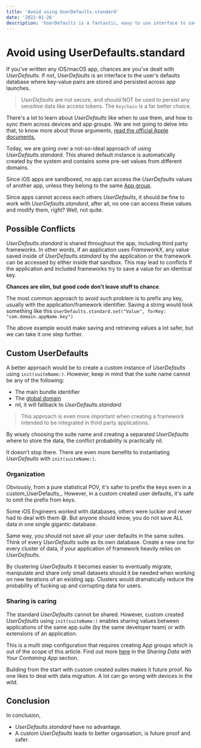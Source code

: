 ```yaml
---
title: 'Avoid using UserDefaults.standard'
date: '2022-01-26'
description: 'UserDefaults is a fantastic, easy to use interface to save and retrieve data quickly. But do not use the standard instance.'
---
```


# Avoid using UserDefaults.standard

If you've written any iOS/macOS app, chances are you've dealt with _UserDefaults_. If not, _UserDefaults_ is an interface to the user's defaults database where key-value pairs are stored and persisted across app launches.

> _UserDefaults_ are not secure, and should NOT be used to persist any sensitive data like access tokens. The `Keychain` is a far better choice.

There's a lot to learn about _UserDefaults_ like when to use them, and how to sync them across devices and app groups. We are not going to delve into that, to know more about those arguments, [read the official Apple documents.](https://developer.apple.com/documentation/foundation/userdefaults)

Today, we are going over a not-so-ideal approach of using _UserDefaults.standard_. This shared default instance is automatically created by the system and contains some pre-set values from different domains. 

Since iOS apps are sandboxed, no app can access the _UserDefaults_ values of another app, unless they belong to the same [App group](https://developer.apple.com/documentation/bundleresources/entitlements/com_apple_security_application-groups).

Since apps cannot access each others _UserDefaults_, it should be fine to work with _UserDefaults.standard_, after all, no one can access these values and modify them, right? Well, not quite.

## Possible Conflicts

_UserDefaults.standard_ is shared throughout the app, including third party frameworks. In other words, if an application uses _FrameworkX_, any value saved inside of _UserDefaults.standard_ by the application or the framework can be accessed by either inside that sandbox. This may lead to conflicts if the application and included frameworks try to save a value for an identical key.

**Chances are slim, but good code don't leave stuff to chance**.

The most common approach to avoid such problem is to prefix any key, usually with the application/framework identifier. Saving a string would look something like this `UserDefaults.standard.set("Value", forKey: "com.domain.appName.key")`

The above example would make saving and retrieving values a lot safer, but we can take it one step further.

## Custom UserDefaults

A better approach would be to create a custom instance of _UserDefaults_ using `init(suiteName:)`. However, keep in mind that the suite name cannot be any of the following:
- The main bundle identifier
- The [global domain](https://developer.apple.com/documentation/foundation/userdefaults/1407355-globaldomain)
- nil, it will fallback to _UserDefaults.standard_

> This approach is even more important when creating a framework intended to be integrated in third party applications.

By wisely choosing the suite name and creating a separated _UserDefaults_ where to store the data, the conflict probability is practically nil. 

It doesn't stop there. There are even more benefits to instantiating _UserDefaults_ with `init(suiteName:)`.

### Organization

Obviously, from a pure statistical POV, it's safer to prefix the keys even in a custom_UserDefaults_. However, in a custom created user defaults, it's safe to omit the prefix from keys.

Some iOS Engineers worked with databases, others were luckier and never had to deal with them 😅. But anyone should know, you do not save ALL data in one single gigantic database.

Same way, you should not save all your user defaults in the same suites. Think of every _UserDefaults_ suite as its own database. Create a new one for every cluster of data, if your application of framework heavily relies on _UserDefaults_.

By clustering _UserDefaults_ it becomes easier to eventually migrate, manipulate and share only small datasets should it be needed when working on new iterations of an existing app. Clusters would dramatically reduce the probability of fucking up and corrupting data for users.

### Sharing is caring

The standard _UserDefaults_ cannot be shared. However, custom created _UserDefaults_ using `init(suiteName:)` enables sharing values between applications of the same app suite (by the same developer team) or with extensions of an application.

This is a multi step configuration that requires creating App groups which is out of the scope of this article. Find out more [here](https://developer.apple.com/library/archive/documentation/General/Conceptual/ExtensibilityPG/ExtensionScenarios.html#//apple_ref/doc/uid/TP40014214-CH21-SW1) in the _Sharing Data with Your Containing App_ section.

Building from the start with custom created suites makes it future proof. No one likes to deal with data migration. A lot can go wrong with devices in the wild.

## Conclusion

In conclusion, 
- _UserDefaults.standard_ have no advantage. 
- A custom _UserDefaults_ leads to better organisation, is future proof and safer.
